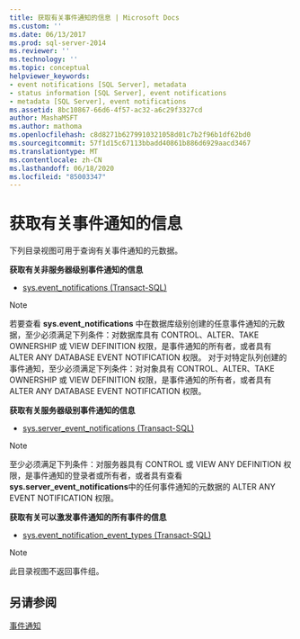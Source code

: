 ```yaml
---
title: 获取有关事件通知的信息 | Microsoft Docs
ms.custom: ''
ms.date: 06/13/2017
ms.prod: sql-server-2014
ms.reviewer: ''
ms.technology: ''
ms.topic: conceptual
helpviewer_keywords:
- event notifications [SQL Server], metadata
- status information [SQL Server], event notifications
- metadata [SQL Server], event notifications
ms.assetid: 8bc10867-66d6-4f57-ac32-a6c29f3327cd
author: MashaMSFT
ms.author: mathoma
ms.openlocfilehash: c8d8271b6279910321058d01c7b2f96b1df62bd0
ms.sourcegitcommit: 57f1d15c67113bbadd40861b886d6929aacd3467
ms.translationtype: MT
ms.contentlocale: zh-CN
ms.lasthandoff: 06/18/2020
ms.locfileid: "85003347"
---
```

# <a name="get-information-about-event-notifications"></a>获取有关事件通知的信息
  下列目录视图可用于查询有关事件通知的元数据。  
  
 **获取有关非服务器级别事件通知的信息**  
  
-   [sys.event_notifications (Transact-SQL)](/sql/relational-databases/system-catalog-views/sys-event-notifications-transact-sql)  
  
> [!NOTE]  
>  若要查看 **sys.event_notifications** 中在数据库级别创建的任意事件通知的元数据，至少必须满足下列条件：对数据库具有 CONTROL、ALTER、TAKE OWNERSHIP 或 VIEW DEFINITION 权限，是事件通知的所有者，或者具有 ALTER ANY DATABASE EVENT NOTIFICATION 权限。 对于对特定队列创建的事件通知，至少必须满足下列条件：对对象具有 CONTROL、ALTER、TAKE OWNERSHIP 或 VIEW DEFINITION 权限，是事件通知的所有者，或者具有 ALTER ANY DATABASE EVENT NOTIFICATION 权限。  
  
 **获取有关服务器级别事件通知的信息**  
  
-   [sys.server_event_notifications (Transact-SQL)](/sql/relational-databases/system-catalog-views/sys-server-event-notifications-transact-sql)  
  
> [!NOTE]  
>  至少必须满足下列条件：对服务器具有 CONTROL 或 VIEW ANY DEFINITION 权限，是事件通知的登录者或所有者，或者具有查看 **sys.server_event_notifications**中的任何事件通知的元数据的 ALTER ANY EVENT NOTIFICATION 权限。  
  
 **获取有关可以激发事件通知的所有事件的信息**  
  
-   [sys.event_notification_event_types (Transact-SQL)](/sql/relational-databases/system-catalog-views/sys-event-notification-event-types-transact-sql)  
  
> [!NOTE]  
>  此目录视图不返回事件组。  
  
## <a name="see-also"></a>另请参阅  
 [事件通知](event-notifications.md)  
  
  
